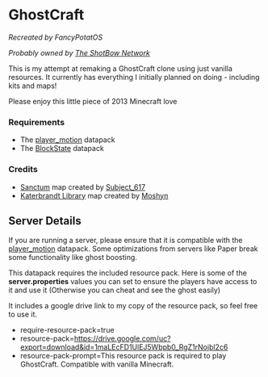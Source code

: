 

# GhostCraft
<em>Recreated by FancyPotatOS</em>

<em>Probably owned by [The ShotBow Network](https://shotbow.net/)</em>


This is my attempt at remaking a GhostCraft clone using just vanilla resources. It currently has everything I initially planned on doing - including kits and maps!

Please enjoy this little piece of 2013 Minecraft love


### Requirements
- The [player_motion](https://modrinth.com/datapack/player_motion) datapack
- The [BlockState](https://github.com/Triton365/BlockState) datapack


### Credits
- [Sanctum](https://shotbow.net/forum/threads/sanctum-a-ghostcraft-map.77827/) map created by [Subject_617](https://shotbow.net/forum/members/subject_617.1984/)
- [Katerbrandt Library](https://shotbow.net/forum/threads/map-submission-the-katerbrandt-library.326662/#post-2647846) map created by [Moshyn](https://shotbow.net/forum/members/moshyn.1122691/)



## Server Details

If you are running a server, please ensure that it is compatible with the [player_motion](https://modrinth.com/datapack/player_motion) datapack. Some optimizations from servers like Paper break some functionality like ghost boosting.

This datapack requires the included resource pack. Here is some of the <b>server.properties</b> values you can set to ensure the players have access to it and use it (Otherwise you can cheat and see the ghost easily)

It includes a google drive link to my copy of the resource pack, so feel free to use it.

- require-resource-pack=true
- resource-pack=https://drive.google.com/uc?export=download&id=1maLEcFD1UlEJ5Wbpb0_RgZ1rNojbl2c6
- resource-pack-prompt=This resource pack is required to play GhostCraft. Compatible with vanilla Minecraft.


